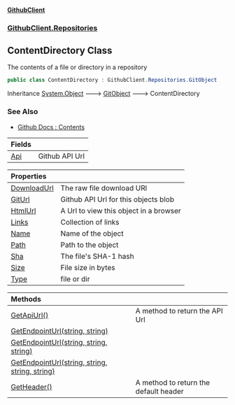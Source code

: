 #### [GithubClient](index.md 'index')
### [GithubClient.Repositories](GithubClient.Repositories.md 'GithubClient.Repositories')

## ContentDirectory Class

The contents of a file or directory in a repository

```csharp
public class ContentDirectory : GithubClient.Repositories.GitObject
```

Inheritance [System.Object](https://docs.microsoft.com/en-us/dotnet/api/System.Object 'System.Object') &#129106; [GitObject](GithubClient.Repositories.GitObject.md 'GithubClient.Repositories.GitObject') &#129106; ContentDirectory

### See Also
- [Github Docs : Contents](https://docs.github.com/en/rest/repos/contents 'https://docs.github.com/en/rest/repos/contents')

| Fields | |
| :--- | :--- |
| [Api](GithubClient.Repositories.ContentDirectory.Api.md 'GithubClient.Repositories.ContentDirectory.Api') | Github API Url |

| Properties | |
| :--- | :--- |
| [DownloadUrl](GithubClient.Repositories.ContentDirectory.DownloadUrl.md 'GithubClient.Repositories.ContentDirectory.DownloadUrl') | The raw file download URl |
| [GitUrl](GithubClient.Repositories.ContentDirectory.GitUrl.md 'GithubClient.Repositories.ContentDirectory.GitUrl') | Github API Url for this objects blob |
| [HtmlUrl](GithubClient.Repositories.ContentDirectory.HtmlUrl.md 'GithubClient.Repositories.ContentDirectory.HtmlUrl') | A Url to view this object in a browser |
| [Links](GithubClient.Repositories.ContentDirectory.Links.md 'GithubClient.Repositories.ContentDirectory.Links') | Collection of links |
| [Name](GithubClient.Repositories.ContentDirectory.Name.md 'GithubClient.Repositories.ContentDirectory.Name') | Name of the object |
| [Path](GithubClient.Repositories.ContentDirectory.Path.md 'GithubClient.Repositories.ContentDirectory.Path') | Path to the object |
| [Sha](GithubClient.Repositories.ContentDirectory.Sha.md 'GithubClient.Repositories.ContentDirectory.Sha') | The file's SHA-1 hash |
| [Size](GithubClient.Repositories.ContentDirectory.Size.md 'GithubClient.Repositories.ContentDirectory.Size') | File size in bytes |
| [Type](GithubClient.Repositories.ContentDirectory.Type.md 'GithubClient.Repositories.ContentDirectory.Type') | file or dir |

| Methods | |
| :--- | :--- |
| [GetApiUrl()](GithubClient.Repositories.ContentDirectory.GetApiUrl().md 'GithubClient.Repositories.ContentDirectory.GetApiUrl()') | A method to return the API Url |
| [GetEndpointUrl(string, string)](GithubClient.Repositories.ContentDirectory.GetEndpointUrl(string,string).md 'GithubClient.Repositories.ContentDirectory.GetEndpointUrl(string, string)') | |
| [GetEndpointUrl(string, string, string)](GithubClient.Repositories.ContentDirectory.GetEndpointUrl(string,string,string).md 'GithubClient.Repositories.ContentDirectory.GetEndpointUrl(string, string, string)') | |
| [GetEndpointUrl(string, string, string, string)](GithubClient.Repositories.ContentDirectory.GetEndpointUrl(string,string,string,string).md 'GithubClient.Repositories.ContentDirectory.GetEndpointUrl(string, string, string, string)') | |
| [GetHeader()](GithubClient.Repositories.ContentDirectory.GetHeader().md 'GithubClient.Repositories.ContentDirectory.GetHeader()') | A method to return the default header |
